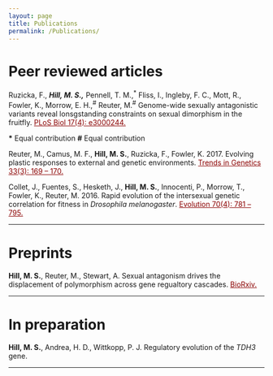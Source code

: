 ```yaml
---
layout: page
title: Publications
permalink: /Publications/
---
```

<!-- Global site tag (gtag.js) - Google Analytics -->
<script async src="https://www.googletagmanager.com/gtag/js?id=UA-111105866-1"></script>
<script>
  window.dataLayer = window.dataLayer || [];
  function gtag(){dataLayer.push(arguments);}
  gtag('js', new Date());

  gtag('config', 'UA-111105866-1');
</script>

<h1>Peer reviewed articles</h1>


Ruzicka, F.,<sup>*</sup> <b>Hill, M. S.,<sup>*</sup></b> Pennell, T. M.,<sup>*</sup> Fliss, I., Ingleby, F. C., Mott, R., Fowler, K., Morrow, E. H.,<sup>#</sup> Reuter, M.<sup>#</sup> Genome-wide sexually antagonistic variants reveal lonsgstanding constraints on sexual dimorphism in the fruitfly. <a href="https://doi.org/10.1371/journal.pbio.3000244" style="color:#8b0000">PLoS Biol 17(4): e3000244.</a>

<b>*</b> Equal contribution
<b>#</b> Equal contribution

Reuter, M., Camus, M. F., <b>Hill, M. S.</b>, Ruzicka, F., Fowler, K. 2017. Evolving plastic responses to external and genetic environments. <a href="http://ac.els-cdn.com/S0168952517300045/1-s2.0-S0168952517300045-main.pdf?_tid=2a7d67f6-ebee-11e6-a180-00000aab0f26&acdnat=1486332062_e1b2719461cfd3704c1c2a321a7177ee" style="color:#8b0000">Trends in Genetics 33(3): 169 – 170.</a>

Collet, J., Fuentes, S., Hesketh, J., <b>Hill, M. S.</b>, Innocenti, P., Morrow, T., Fowler, K., Reuter, M. 2016. Rapid evolution of the intersexual genetic correlation for fitness in <i>Drosophila melanogaster</i>. <a href="http://onlinelibrary.wiley.com/doi/10.1111/evo.12892/epdf" style="color:#8b0000">Evolution 70(4): 781 – 795.</a>

<hr>

<h1>Preprints</h1>

<b>Hill, M. S.</b>, Reuter, M., Stewart, A. Sexual antagonism drives the displacement of polymorphism across gene regualtory cascades. <a href="https://www.biorxiv.org/content/early/2018/10/29/454959" style="color:#8b0000">BioRxiv.</a>

<hr>

<h1>In preparation</h1>

<b>Hill, M. S.</b>, Andrea, H. D., Wittkopp, P. J. Regulatory evolution of the <i>TDH3</i> gene. 

<hr>
